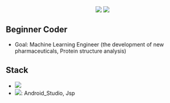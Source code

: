 <div align=center>
     <a href="https://hits.seeyoufarm.com"><img src="https://hits.seeyoufarm.com/api/count/incr/badge.svg?url=https%3A%2F%2Fgithub.com%2FDaeSeokSong&count_bg=%2379C83D&title_bg=%23555555&icon=&icon_color=%23E7E7E7&title=hits&edge_flat=false"/></a>
     <img src="https://img.shields.io/github/followers/DaeSeokSong?style=social">
</div>

## Beginner Coder
- Goal: Machine Learning Engineer (the development of new pharmaceuticals, Protein structure analysis)

## Stack
- <img src="http://img.shields.io/badge/-Python-3572A5?style=flat&link=#">
- <img src="http://img.shields.io/badge/-Java-b07219?style=flat&link=#">: Android_Studio, Jsp
